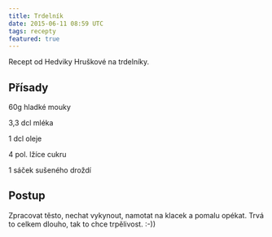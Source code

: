 ```yaml
---
title: Trdelník
date: 2015-06-11 08:59 UTC
tags: recepty
featured: true
---
```


Recept od Hedviky Hruškové na trdelníky.

## Přísady

60g hladké mouky

3,3 dcl mléka

1 dcl oleje

4 pol. lžíce cukru

1 sáček sušeného droždí

## Postup

Zpracovat těsto, nechat vykynout, namotat na klacek a pomalu opékat. Trvá to
celkem dlouho, tak to chce trpělivost. :-))
